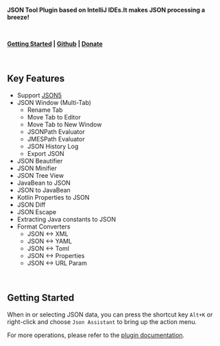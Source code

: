 **JSON Tool Plugin based on IntelliJ IDEs.It makes JSON processing a breeze!**

<br/>

**[Getting Started](https://json.memoryzy.cn/overview) | 
[Github](https://github.com/MemoryZy/Json-Assistant) | 
[Donate](https://json.memoryzy.cn/support)**

<br/>

## Key Features
- Support [JSON5](https://json5.org/)
- JSON Window (Multi-Tab)
   - Rename Tab
   - Move Tab to Editor
   - Move Tab to New Window
   - JSONPath Evaluator
   - JMESPath Evaluator
   - JSON History Log
   - Export JSON
 - JSON Beautifier
 - JSON Minifier
 - JSON Tree View
 - JavaBean to JSON
 - JSON to JavaBean
 - Kotlin Properties to JSON
 - JSON Diff
 - JSON Escape
 - Extracting Java constants to JSON
 - Format Converters
   - JSON <-> XML
   - JSON <-> YAML
   - JSON <-> Toml
   - JSON <-> Properties
   - JSON <-> URL Param

<br/>

## Getting Started
When in or selecting JSON data, you can press the shortcut key `Alt+K` or right-click and choose `Json Assistant` to bring up the action menu.

For more operations, please refer to the [plugin documentation](https://json.memoryzy.cn/overview).